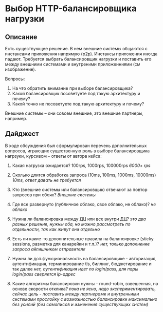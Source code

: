 # Выбор HTTP-балансировщика нагрузки

## Описание

Есть существующее решение. В нем внешние системы общаются с инстансами приложения напрямую (p2p). Инстансы приложения иногда падают. Требуется выбрать балансировщик нагрузки и поставить его между внешними системами и внутреними приложенниями (см изображение).

Вопросы:
1. На что обратить внимание при выборе балансировщика?
2. Какой балансировщик посоветуете под такую архитектуру и почему?
3. Какой точно не посоветуете под такую архитектуру и почему?

Внешние системы – они совсем внешние, это внешние партнеры, например.


## Дайджест

В ходе обсуждения был сформулирован перечень дополнительных вопросов, играющих существенную роль в выборе балансировщика нагрзуки, курсивом – ответы от автора кейса:

1) Какая нагрузка ожидается? 100rps, 1000rps, 100000rps
*6000+ rps*

2) Сколько длится обработка запроса (10ms, 100ms, 1000ms, 10000ms)
*10ms, ответ давать не требуется*

3) Кто (внешние системы или балансировщик) отвечают за повтор запросов при сбоях?
*Внешние системы*

4) Где все развернуто (публичное облако, свое облако, не облако)?
*не облако*

5) Нужна ли балансировка между ДЦ или все внутри ДЦ?
*это два разных решения, нужны оба, но можно рассмотреть по отдельности, так как живут они отдельно*

6) Есть ли какие-то дополнительные правила на балансировке (sticky sessions, разметка для канарейки и т.п.)?
*нет, только дополнение запроса айпишником отправителя*

7) Нужна ли доп.функциональность на балансировщике - авторизация, аутентификация, терминирование tls, биллинг, бюджетирование и так далее
*нет, аутентификация идет по login/pass, для пары login/pass сверяется ip-адрес*

8) Какие алгоритмы балансировки нужны - round-robin, взвешенная, на основе скорости отклика?
*пока не ясно, надо экспериментировать, сейчас цель - поставить между партнерами и внутренними системами прослойку с возможностью балансировки максимально без усилий (без самописов и изменения существующих систем)*


